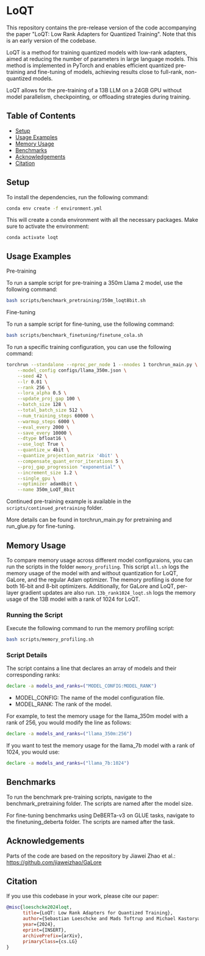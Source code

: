 # LoQT

This repository contains the pre-release version of the code accompanying the paper "LoQT: Low Rank Adapters for Quantized Training". Note that this is an early version of the codebase.

LoQT is a method for training quantized models with low-rank adapters, aimed at reducing the number of parameters in large language models. This method is implemented in PyTorch and enables efficient quantized pre-training and fine-tuning of models, achieving results close to full-rank, non-quantized models. 

LoQT allows for the pre-training of a 13B LLM on a 24GB GPU without model parallelism, checkpointing, or offloading strategies during training.


## Table of Contents

- [Setup](#setup)
- [Usage Examples](#usage-examples)
- [Memory Usage](#memory-usage)
- [Benchmarks](#benchmarks)
- [Acknowledgements](#acknowledgements)
- [Citation](#citation)

## Setup

To install the dependencies, run the following command:

```sh
conda env create -f environment.yml
```
This will create a conda environment with all the necessary packages. Make sure to activate the environment:


```
conda activate loqt
```

## Usage Examples



Pre-training

To run a sample script for pre-training a 350m Llama 2 model, use the following command:

```sh
bash scripts/benchmark_pretraining/350m_loqt8bit.sh
```

Fine-tuning

To run a sample script for fine-tuning, use the following command:

```sh
bash scripts/benchmark_finetuning/finetune_cola.sh
```

To run a specific training configuration, you can use the following command:
      
```sh
torchrun --standalone --nproc_per_node 1 --nnodes 1 torchrun_main.py \
    --model_config configs/llama_350m.json \
    --seed 42 \
    --lr 0.01 \
    --rank 256 \
    --lora_alpha 0.5 \
    --update_proj_gap 100 \
    --batch_size 128 \
    --total_batch_size 512 \
    --num_training_steps 60000 \
    --warmup_steps 6000 \
    --eval_every 2000 \
    --save_every 10000 \
    --dtype bfloat16 \
    --use_loqt True \
    --quantize_w 4bit \
    --quantize_projection_matrix '4bit' \
    --compensate_quant_error_iterations 5 \
    --proj_gap_progression "exponential" \
    --increment_size 1.2 \
    --single_gpu \
    --optimizer adam8bit \
    --name 350m_LoQT_8bit

```

Continued pre-training example is available in the `scripts/continued_pretraining` folder.

More details can be found in torchrun_main.py for pretraining and run_glue.py for fine-tuning.

## Memory Usage
To compare memory usage across different model configuraions, you can run the scripts in the folder `memory_profiling`. This script `all.sh` logs the memory usage of the model with and without quantization for LoQT, GaLore, and the regular Adam optimizer. The memory profiling is done for both 16-bit and 8-bit optimizers. Additionally, for GaLore and LoQT, per-layer gradient updates are also run.
`13b_rank1024_loqt.sh` logs the memory usage of the 13B model with a rank of 1024 for LoQT.

### Running the Script

Execute the following command to run the memory profiling script:

```sh
bash scripts/memory_profiling.sh
```
### Script Details
The script contains a line that declares an array of models and their corresponding ranks:

```sh
declare -a models_and_ranks=("MODEL_CONFIG:MODEL_RANK")
```
* MODEL_CONFIG: The name of the model configuration file.
* MODEL_RANK: The rank of the model.

For example, to test the memory usage for the llama_350m model with a rank of 256, you would modify the line as follows:
```sh
declare -a models_and_ranks=("llama_350m:256")
```
If you want to test the memory usage for the llama_7b model with a rank of 1024, you would use:
```sh
declare -a models_and_ranks=("llama_7b:1024")
```

## Benchmarks
To run the benchmark pre-training scripts, navigate to the benchmark_pretraining folder. The scripts are named after the model size.

For fine-tuning benchmarks using DeBERTa-v3 on GLUE tasks, navigate to the finetuning_deberta folder. The scripts are named after the task.

## Acknowledgements 
Parts of the code are based on the repository by Jiawei Zhao et al.: https://github.com/jiaweizhao/GaLore


## Citation
If you use this codebase in your work, please cite our paper:
```bibtex
@misc{loeschcke2024loqt,
      title={LoQT: Low Rank Adapters for Quantized Training},
      author={Sebastian Loeschcke and Mads Toftrup and Michael Kastoryano and Serge Belongie and Vésteinn Snæbjarnarson},
      year={2024},
      eprint={INSERT},
      archivePrefix={arXiv},
      primaryClass={cs.LG}
}
```
